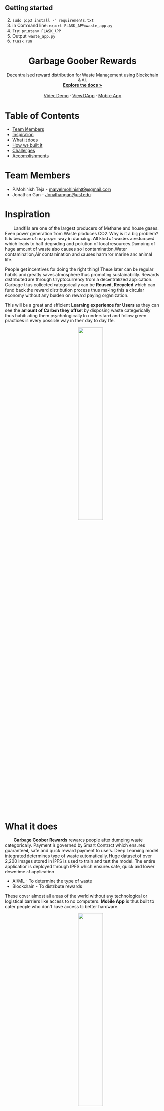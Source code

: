 
## Getting started


2.  `sudo pip3 install -r requirements.txt`
3.  in Command line: `export FLASK_APP=waste_app.py`
4.  Try: `printenv FLASK_APP`
5.  Output: `waste_app.py`
6. `flask run`



<p align="center">


  <h1 align="center">Garbage Goober Rewards</h1>

  <p align="center">
    Decentralised reward distribution for Waste Management using Blockchain & AI.
    <br />
    <a href="https://github.com/MohinishTeja/dragon_hacks"><strong>Explore the docs »</strong></a>
    <br />
    <br />
    <a href="https://youtu.be/kkXdOf3BB2s">Video Demo</a>
    ·
    <a href="https://mohinishteja.github.io/garbage_goober/">View DApp</a>  
    ·
    <a href="https://expo.dev/@jongan69/garbagegooberrewards">Mobile App</a>
  
  
  </p>
</p>

# Table of Contents
* [Team Members](#team-members)
* [Inspiration](#a)
* [What it does](#b)
* [How we built it](#c)
* [Challenges](#d)
* [Accomplishments](#e)
# <a name="team-members"></a>Team Members
* P.Mohinish Teja - <marvelmohinish99@gmail.com>
* Jonathan Gan - <Jonathangan@usf.edu>


# <a name="a"></a>Inspiration
&nbsp; &nbsp; &nbsp; &nbsp;Landfills are one of the largest producers of Methane and 
house gases. Even power generation from Waste produces CO2. Why is it a big problem? It is because of no proper way in dumping. All kind of wastes are dumped which leads to half degrading and pollution of local resources.Dumping of huge amount of waste also causes soil contamination,Water contamination,Air contamination and causes harm for marine and animal life. 

People get incentives for doing the right thing! These later can be regular habits and greatly saves atmosphere thus promoting sustainability. Rewards distributed are through Cryptocurrency from a decentralized application. Garbage thus collected categorically can be **Reused, Recycled** which can fund back the reward distribution process thus making this a circular economy without any burden on reward paying organization.

This will be a great and efficient **Learning experience for Users** as they can see the **amount of Carbon they offset** by disposing waste categorically thus habituating them psychologically to understand and follow green practices in every possible way in their day to day life.

  
<p align="center">
<img src="img/9c2ddc4b3ac00e9a1bb87f53ef4f718f.png" width="40%" style="margin-left:10%;">
</p>
  
# <a name="b"></a> What it does
&nbsp; &nbsp; &nbsp; &nbsp;**Garbage Goober Rewards** rewards people after dumping waste categorically. Payment is governed by Smart Contract which ensures guaranteed, safe and quick reward payment to users. Deep Learning model integrated determines type of waste automatically. Huge dataset of over 2,200 images stored in IPFS is used to train and test the model. The entire application is deployed through IPFS which ensures safe, quick and lower downtime of application.
  - AI/ML      - To determine the type of waste
  - Blockchain - To distribute rewards

These cover almost all areas of the world without any technological or logistical barriers like access to no computers. **Mobile App** is thus built to cater people who don't have access to better hardware.


<p align="center">
<img src="img/Untitled Diagram (1).png" width="40%" style="margin-left:10%;">
</p>

We have started out with a flask app for classifying types of waste. Later we decided to implement a better front end experience and Web3 functionality that would allow user to get paid using Web3. We have used Polygon network which is L2 network based on Ethereum. This blockchain is so energy neutral that most of it is powered through alternate energy resources. Single transaction uses only 1/20th of power used by a LED bulb per minute thus not putting any more burden/polluting the environment.

**Mobile App** is also built which has the ability to capture waste images and identify just like the webapp but with additional feature of **Minting NFT**. Further implementation requires users to first have NFT's to participate in Garbage Goober which can be bought from marketplace similar to the model of Stepn. NFT's are minted based on input and can be sold in marketplace. **NFT.storage** is currently used to store the NFT's minted.


Latest technologies like Deep Learning for Waste classification, Blockchain for Reward payout and mobile,web applications ensure the application rewards to only correct waste disposals.
  
<p align="center">
<img src="img/Screenshot (1470).png" width="60%" style="margin-left:10%;">
</p>
<p align="center">
<img src="img/Screenshot (1473).png" width="60%" style="margin-left:10%;">
</p>

<p align="center">
<img src="img/Screenshot (40).png" width="60%" style="margin-left:10%;">
</p>

<p align="center">
<img src="img/Screenshot (42).png" width="60%" style="margin-left:10%;">
</p>
<p align="center">
<img src="img/Screenshot (43).png" width="60%" style="margin-left:10%;">
</p>

&nbsp; &nbsp; &nbsp; &nbsp;As you can see from the images above, Mobile app has classified my laptop as Computer and minted NFT using NFT.storage. <a href="https://bafybeieejjzt6f7qtl7l6ac55qpwptaczufo5m6wm6xhhc7j2gvzpfhotq.ipfs.nftstorage.link">Click here</a> to view that file.
# <a name="c"></a> How we built it
&nbsp; &nbsp; &nbsp; &nbsp;We have built this DApp as Web App. Entire frontend is built using HTML,CSS,JS. Smart contracts are written using Solidity and deployed on Polygon network. Polygon network helps us in Reduced gas fee and faster transactions. Frontend and Smart contracts are connected using Web3.JS. Convoultional Neural Network is used for determining type of waste instantly with just a picture. It has accuracy of 83% at present with dataset of 2,200+ images in IPFS. This entire DApp is published through IPFS using Fleek platform. IPFS helps us in maintaining large sets of Data with added benefit of no redundancy.
  - React Native - Mobile App framework
  - NFT.storage  - To store the minted NFT's
  - Flask        - To integrate CNN model to Frontend
  - Web3.js      - To connect Smart Contracts with Frontend
  
  
  &nbsp; &nbsp; &nbsp; &nbsp;Mobile Application is built using React native framework and deployed on Expo. Mobile app has the capability to mint NFT's using NFT.storage. **Tokenomics** include sale of these NFT's and access to application only for users with NFT initially to support the reward distribution program.

# <a name="d"></a> Challenges we ran into
&nbsp; &nbsp; &nbsp; &nbsp;Initially we thought of deploying this application using Rinkeby test network of Ethereum and it lead to higher gas fee and slower transactions. Then we switched to L2 based solution like Polygon. Though it was easy to switch we encountered difficulties in integrating it with Frontend. After further reading Web3.JS  and Polygon docs we found the solution. Further we realized that as this DApp grows we'll be having lot of data to handle. IPFS came to our rescue. We've used Fleek platform to publish DApp on IPFS. Image classification and other predicting models need Multimedia data to predict what kind of waste and how much of it is deposited. IPFS helped us handle these situations. NFT's minted are stored using NFT.storage.

# <a name="e"></a> Accomplishments that we're proud of
- Multi-chain contract
- MVP Mobile App
- Web App deployed in a fast and low fee blockchain network.
- Utilised NFT.storage for NFT storage.
## What we learned
- To work cohesively even though we're both remote.
- Manage work load equally even though both of us had different skill sets.
- Lot of knowledge on CO2 emissions and rates at which it is increasing and sources of it.
## What's next for Garbage Goober Reward
&nbsp; &nbsp; &nbsp; &nbsp;Right now user manually enters weight of waste. Type of waste is classified by uploading a picture of the waste. This is not the right way for production level implementation. Users will take advantage of this easily. We are thinking of using OpenCV to detect and determine type of waste in real time without any human intervention. This cannot be done due to time constraints for the hackathon. As these features will be integrated data plays important role and we will be using OpenCV & IPFS efficiently in upcoming versions.

&nbsp; &nbsp; &nbsp; &nbsp;NFT marketplace will be setup and we'll implement features like access to application only if having NFT, limited NFT items release etc., for generating revenue to distribute rewards. Overall this shall become a circular economy where NFT's can be used for trading and recognition and also helps fund reward distribution programme which brings lot of potential for utility to our NFT and project.
  
## Gallery

<p align="center">
<img src="img/Screenshot (1469).png" width="60%" style="margin-left:10%;">
</p>

<p align="center">
<img src="img/Screenshot (1472).png" width="60%" style="margin-left:10%;">
</p>

<p align="center">
<img src="img/Screenshot (1475).png" width="60%" style="margin-left:10%;">
</p>


<p align="center">
<img src="img/Screenshot (42).png" width="60%" style="margin-left:10%;">
</p>
<p align="center">
<img src="img/Screenshot (44).png" width="60%" style="margin-left:10%;">
</p>
<p align="center">
<img src="img/Screenshot (45).png" width="60%" style="margin-left:10%;">
</p>
